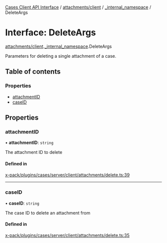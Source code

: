 [Cases Client API Interface](../README.md) / [attachments/client](../modules/attachments_client.md) / [\_internal\_namespace](../modules/attachments_client._internal_namespace.md) / DeleteArgs

# Interface: DeleteArgs

[attachments/client](../modules/attachments_client.md).[_internal_namespace](../modules/attachments_client._internal_namespace.md).DeleteArgs

Parameters for deleting a single attachment of a case.

## Table of contents

### Properties

- [attachmentID](attachments_client._internal_namespace.DeleteArgs.md#attachmentid)
- [caseID](attachments_client._internal_namespace.DeleteArgs.md#caseid)

## Properties

### attachmentID

• **attachmentID**: `string`

The attachment ID to delete

#### Defined in

[x-pack/plugins/cases/server/client/attachments/delete.ts:39](https://github.com/elastic/kibana/blob/c427bf270ae/x-pack/plugins/cases/server/client/attachments/delete.ts#L39)

___

### caseID

• **caseID**: `string`

The case ID to delete an attachment from

#### Defined in

[x-pack/plugins/cases/server/client/attachments/delete.ts:35](https://github.com/elastic/kibana/blob/c427bf270ae/x-pack/plugins/cases/server/client/attachments/delete.ts#L35)
